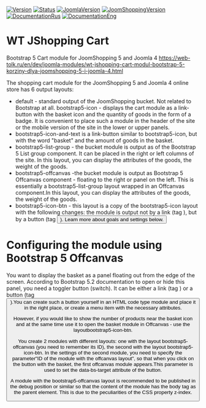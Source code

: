[![Version](https://img.shields.io/badge/Version-1.0.5-blue.svg)]() [![Status](https://img.shields.io/badge/Status-stable-green.svg)]() [![JoomlaVersion](https://img.shields.io/badge/Joomla-4.x-orange.svg)]() [![JoomShoppingVersion](https://img.shields.io/badge/JoomShopping-5.x-important.svg)]() [![DocumentationRus](https://img.shields.io/badge/Documentation-rus-blue.svg)](https://web-tolk.ru/dev/joomla-modules/wt-jshopping-cart-modul-bootstrap-5-korziny-dlya-joomshopping-5-i-joomla-4?utm_source=github) [![DocumentationEng](https://img.shields.io/badge/Documentation-eng-blueviolet.svg)](https://web-tolk.ru/en/dev/joomla-modules/wt-jshopping-cart-modul-bootstrap-5-korziny-dlya-joomshopping-5-i-joomla-4?utm_source=github)
# WT JShopping Cart
Bootstrap 5 Cart module for JoomShopping 5 and Joomla 4
https://web-tolk.ru/en/dev/joomla-modules/wt-jshopping-cart-modul-bootstrap-5-korziny-dlya-joomshopping-5-i-joomla-4.html

The shopping cart module for the JoomShopping 5 and Joomla 4 online store has 6 output layouts:
- default - standard output of the JoomShopping bucket. Not related to Bootstrap at all.
bootstrap5-icon - displays the cart module as a link-button with the basket icon and the quantity of goods in the form of a badge. It is convenient to place such a module in the header of the site or the mobile version of the site in the lower or upper panels.
- bootstrap5-icon-and-text is a link-button similar to bootstrap5-icon, but with the word "basket" and the amount of goods in the basket.
- bootstrap5-list-group - the bucket module is output as of the Bootstrap 5 List group component. It can be placed in the right or left columns of the site. In this layout, you can display the attributes of the goods, the weight of the goods.
- bootstrap5-offcanvas -the bucket module is output as Bootstrap 5 Offcanvas component - floating to the right or panel on the left. This is essentially a bootstrap5-list-group layout wrapped in an Offcanvas component.In this layout, you can display the attributes of the goods, the weight of the goods.
- bootstrap5-icon-btn - this layout is a copy of the bootstrap5-icon layout with the following changes: the module is output not by a link (tag ), but by a button (tag <button>). Learn more about goals and settings below.
# Configuring the module using Bootstrap 5 Offcanvas
You want to display the basket as a panel floating out from the edge of the screen. According to Bootstrap 5.2 documentation to open or hide this panel, you need a toggler button (switch). It can be either a link (tag <a>) or a button (tag <button>).You can create such a button yourself in an HTML code type module and place it in the right place, or create a menu item with the necessary attributes. 

However, if you would like to show the number of products near the basket icon and at the same time use it to open the basket module in Offcanvas - use the layoutbootstrap5-icon-btn.

You create 2 modules with different layouts: one with the layout bootstrap5-offcanvas (you need to remember its ID), the second with the layout bootstrap5-icon-btn. In the settings of the second module, you need to specify the parameter"ID of the module with the offcanvas layout", so that when you click on the button with the basket, the first offcanvas module appears.This parameter is used to set the data-bs-target attribute of the button.

A module with the bootstrap5-offcanvas layout is recommended to be published in the debug position or similar so that the content of the module has the body tag as the parent element. This is due to the peculiarities of the CSS property z-index.

